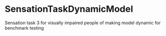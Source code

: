 # SensationTaskDynamicModel
Sensation task 3 for visually impaired people of making model dynamic for benchmark testing 
